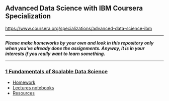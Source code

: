 ## Advanced Data Science with IBM Coursera Specialization
https://www.coursera.org/specializations/advanced-data-science-ibm

___
***Please make homeworks by your own and look in this repository only when you've already done the assignments. Anyway, it is in your interests if you really want to learn something.***
___

### [1 Fundamentals of Scalable Data Science](https://www.coursera.org/learn/ds)
* [Homework](https://github.com/OzmundSedler/IBM-advanced-DS-coursera/tree/master/1%20Fundamentals%20of%20scalable%20DS/assignments)
* [Lectures notebooks](https://github.com/OzmundSedler/IBM-advanced-DS-coursera/tree/master/1%20Fundamentals%20of%20scalable%20DS/lecture_notebooks)
* [Resources](https://github.com/OzmundSedler/IBM-advanced-DS-coursera/blob/master/1%20Fundamentals%20of%20scalable%20DS/resources.MD)
